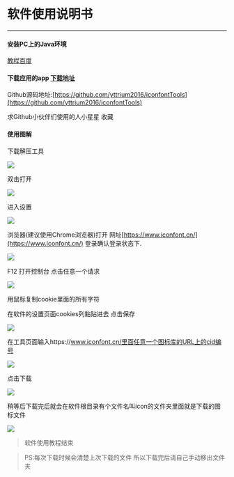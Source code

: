 # 软件使用说明书

----------

#### 安装PC上的Java环境

[教程百度](https://jingyan.baidu.com/article/6dad5075d1dc40a123e36ea3.html)

#### 下载应用的app [下载地址](https://github.com/yttrium2016/iconfontTools/releases)

Github源码地址:[https://github.com/yttrium2016/iconfontTools](https://github.com/yttrium2016/iconfontTools)

求Github小伙伴们使用的人小星星 收藏

#### 使用图解

下载解压工具

![](https://gitee.com/yttrium2016/img/raw/master/20190716153634648.png)

双击打开

![](https://gitee.com/yttrium2016/img/raw/master/20190716153634651.png)

进入设置

![](https://gitee.com/yttrium2016/img/raw/master/20190716153753802.png)


浏览器(建议使用Chrome浏览器)打开 网址[https://www.iconfont.cn/](https://www.iconfont.cn/) 登录确认登录状态下.

![](https://gitee.com/yttrium2016/img/raw/master/20190716154248650.png)

F12 打开控制台 点击任意一个请求

![](https://gitee.com/yttrium2016/img/raw/master/20190716154248654.png)

用鼠标复制cookie里面的所有字符

在软件的设置页面cookies列黏贴进去 点击保存

![](https://gitee.com/yttrium2016/img/raw/master/20190716154523563.png)

在工具页面输入https://www.iconfont.cn/里面任意一个图标库的URL上的cid编号

![](https://gitee.com/yttrium2016/img/raw/master/20190716154813843.png)

点击下载

![](https://gitee.com/yttrium2016/img/raw/master/20190716154813846.png)

稍等后下载完后就会在软件根目录有个文件名叫icon的文件夹里面就是下载的图标文件

![](https://gitee.com/yttrium2016/img/raw/master/20190716154813849.png)

> 软件使用教程结束

> PS:每次下载时候会清楚上次下载的文件 所以下载完后请自己手动移出文件夹
